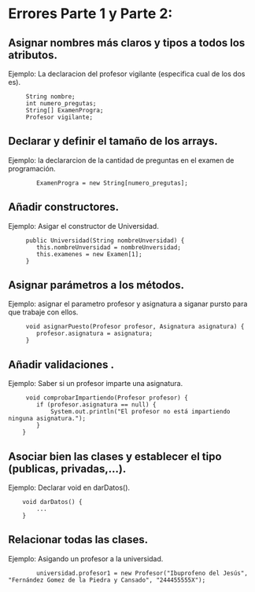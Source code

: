 # Errores Parte 1 y Parte 2:

## Asignar nombres más claros y tipos a todos los atributos.
Ejemplo: La declaracion del profesor vigilante (especifica cual de los dos es).

         String nombre;
         int numero_pregutas;
         String[] ExamenProgra;
         Profesor vigilante;
## Declarar y definir el tamaño de los arrays.
Ejemplo: la declararcion de la cantidad de preguntas en el examen de programación.

            ExamenProgra = new String[numero_pregutas];

## Añadir  constructores.
Ejemplo: Asigar el constructor de Universidad.

         public Universidad(String nombreUnversidad) {
            this.nombreUnversidad = nombreUnversidad;
            this.examenes = new Examen[1]; 
         }
## Asignar parámetros a los métodos.
Ejemplo: asignar el parametro profesor y asignatura a siganar pursto para que trabaje con ellos.

         void asignarPuesto(Profesor profesor, Asignatura asignatura) {
            profesor.asignatura = asignatura;
         }
## Añadir validaciones .
Ejemplo: Saber si un profesor imparte una asignatura.

         void comprobarImpartiendo(Profesor profesor) {
            if (profesor.asignatura == null) {
                System.out.println("El profesor no está impartiendo ninguna asignatura.");
            }
        } 
## Asociar bien las clases y establecer el tipo (publicas, privadas,...).
Ejemplo: Declarar void en darDatos().

        void darDatos() {
            ...
        }
## Relacionar todas las clases.

Ejemplo: Asigando un profesor a la universidad.

            universidad.profesor1 = new Profesor("Ibuprofeno del Jesús", "Fernández Gomez de la Piedra y Cansado", "244455555X");
            
    




